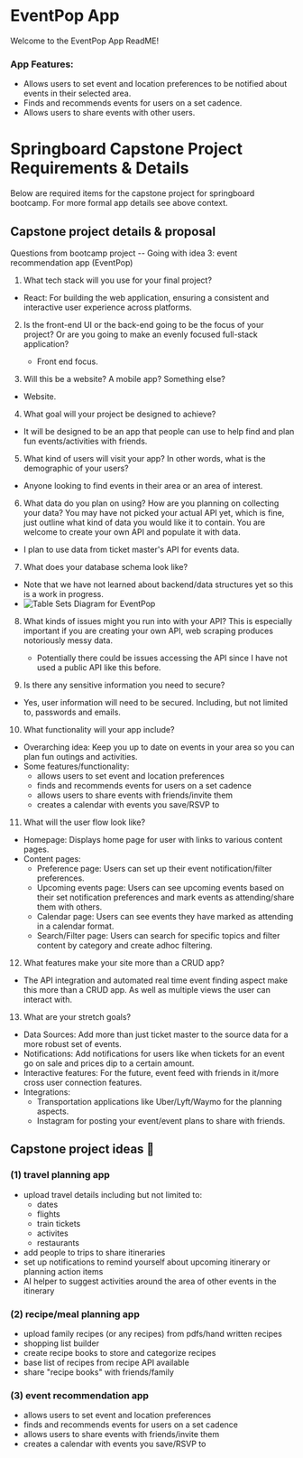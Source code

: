 # EventPop App

Welcome to the EventPop App ReadME!

### App Features:

-    Allows users to set event and location preferences to be notified about events in their selected area.
-    Finds and recommends events for users on a set cadence.
-    Allows users to share events with other users.

# Springboard Capstone Project Requirements & Details

Below are required items for the capstone project for springboard bootcamp. For more formal app details see above context.

## Capstone project details & proposal

Questions from bootcamp project -- Going with idea 3: event recommendation app (EventPop)

1. What tech stack will you use for your final project?

-    React: For building the web application, ensuring a consistent and interactive
     user experience across platforms.

2. Is the front-end UI or the back-end going to be the focus of your project? Or are
   you going to make an evenly focused full-stack application?

     - Front end focus.

3. Will this be a website? A mobile app? Something else?

-    Website.

4. What goal will your project be designed to achieve?

-    It will be designed to be an app that people can use to help find and plan fun events/activities with friends.

5. What kind of users will visit your app? In other words, what is the demographic of
   your users?

-    Anyone looking to find events in their area or an area of interest.

6. What data do you plan on using? How are you planning on collecting your data?
   You may have not picked your actual API yet, which is fine, just outline what kind
   of data you would like it to contain. You are welcome to create your own API and
   populate it with data.

-    I plan to use data from ticket master's API for events data.

7. What does your database schema look like?

-    Note that we have not learned about backend/data structures yet so this is a work in progress.
-    ![Table Sets Diagram for EventPop]()

8. What kinds of issues might you run into with your API? This is especially important
   if you are creating your own API, web scraping produces notoriously messy data.

     - Potentially there could be issues accessing the API since I have not used a public API like this before.

9. Is there any sensitive information you need to secure?

-    Yes, user information will need to be secured. Including, but not limited to, passwords and emails.

10. What functionality will your app include?

-    Overarching idea: Keep you up to date on events in your area so you can plan fun outings and activities.
-    Some features/functionality:
     -    allows users to set event and location preferences
     -    finds and recommends events for users on a set cadence
     -    allows users to share events with friends/invite them
     -    creates a calendar with events you save/RSVP to

11. What will the user flow look like?

-    Homepage: Displays home page for user with links to various content pages.
-    Content pages:
     -    Preference page: Users can set up their event notification/filter preferences.
     -    Upcoming events page: Users can see upcoming events based on their set notification preferences and mark events as attending/share them with others.
     -    Calendar page: Users can see events they have marked as attending in a calendar format.
     -    Search/Filter page: Users can search for specific topics and filter content by category and create adhoc filtering.

12. What features make your site more than a CRUD app?

-    The API integration and automated real time event finding aspect make this more than a CRUD app. As well as multiple views the user can interact with.

13. What are your stretch goals?

-    Data Sources: Add more than just ticket master to the source data for a more robust set of events.
-    Notifications: Add notifications for users like when tickets for an event go on sale and prices dip to a certain amount.
-    Interactive features: For the future, event feed with friends in it/more cross user connection features.
-    Integrations:
     -    Transportation applications like Uber/Lyft/Waymo for the planning aspects.
     -    Instagram for posting your event/event plans to share with friends.

## Capstone project ideas 💭

### (1) travel planning app

-    upload travel details including but not limited to:
     -    dates
     -    flights
     -    train tickets
     -    activites
     -    restaurants
-    add people to trips to share itineraries
-    set up notifications to remind yourself about upcoming itinerary or planning action items
-    AI helper to suggest activities around the area of other events in the itinerary

### (2) recipe/meal planning app

-    upload family recipes (or any recipes) from pdfs/hand written recipes
-    shopping list builder
-    create recipe books to store and categorize recipes
-    base list of recipes from recipe API available
-    share "recipe books" with friends/family

### (3) event recommendation app

-    allows users to set event and location preferences
-    finds and recommends events for users on a set cadence
-    allows users to share events with friends/invite them
-    creates a calendar with events you save/RSVP to
